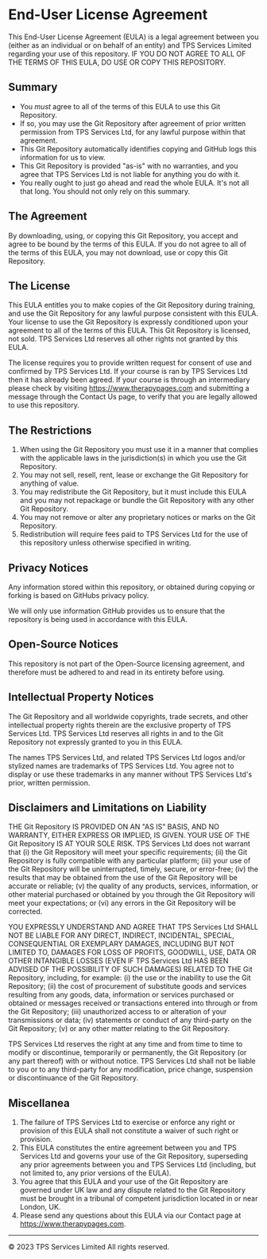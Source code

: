 # End-User License Agreement

This End-User License Agreement (EULA) is a legal agreement between you (either as an individual or on behalf of an entity) and TPS Services Limited regarding your use of this repository. IF YOU DO NOT AGREE TO ALL OF THE TERMS OF THIS EULA, DO USE OR COPY THIS REPOSITORY.

Summary
-------

*   You _must_ agree to all of the terms of this EULA to use this Git Repository.
*   If so, you may use the Git Repository after agreement of prior written permission from TPS Services Ltd, for any lawful purpose within that agreement.
*   This Git Repository automatically identifies copying and GitHub logs this information for us to view.
*   This Git Repository is provided "as-is" with no warranties, and you agree that TPS Services Ltd is not liable for anything you do with it.
*   You really ought to just go ahead and read the whole EULA. It's not all that long. You should not only rely on this summary.

The Agreement
-------------

By downloading, using, or copying this Git Repository, you accept and agree to be bound by the terms of this EULA. If you do not agree to all of the terms of this EULA, you may not download, use or copy this Git Repository.

The License
-----------

This EULA entitles you to make copies of the Git Repository during training, and use the Git Repository for any lawful purpose consistent with this EULA. Your license to use the Git Repository is expressly conditioned upon your agreement to all of the terms of this EULA. This Git Repository is licensed, not sold. TPS Services Ltd reserves all other rights not granted by this EULA.

The license requires you to provide written request for consent of use and confirmed by TPS Services Ltd.  If your course is ran by TPS Services Ltd then it has already been agreed.  If your course is through an intermediary please check by visiting https://www.therapypages.com and submitting a message through the Contact Us page, to verify that you are legally allowed to use this repository.

The Restrictions
----------------

1.  When using the Git Repository you must use it in a manner that complies with the applicable laws in the jurisdiction(s) in which you use the Git Repository.
2.  You may not sell, resell, rent, lease or exchange the Git Repository for anything of value.
3.  You may redistribute the Git Repository, but it must include this EULA and you may not repackage or bundle the Git Repository with any other Git Repository.
4.  You may not remove or alter any proprietary notices or marks on the Git Repository.
5.  Redistribution will require fees paid to TPS Services Ltd for the use of this repository unless otherwise specified in writing.

Privacy Notices
---------------

Any information stored within this repository, or obtained during copying or forking is based on GitHubs privacy policy.

We will only use information GitHub provides us to ensure that the repository is being used in accordance with this EULA.

Open-Source Notices
-------------------

This repository is not part of the Open-Source licensing agreement, and therefore must be adhered to and read in its entirety before using.


Intellectual Property Notices
-----------------------------

The Git Repository and all worldwide copyrights, trade secrets, and other intellectual property rights therein are the exclusive property of TPS Services Ltd. TPS Services Ltd reserves all rights in and to the Git Repository not expressly granted to you in this EULA.

The names TPS Services Ltd, and related TPS Services Ltd logos and/or stylized names are trademarks of TPS Services Ltd. You agree not to display or use these trademarks in any manner without TPS Services Ltd's prior, written permission.

Disclaimers and Limitations on Liability
----------------------------------------

THE Git Repository IS PROVIDED ON AN "AS IS" BASIS, AND NO WARRANTY, EITHER EXPRESS OR IMPLIED, IS GIVEN. YOUR USE OF THE Git Repository IS AT YOUR SOLE RISK. TPS Services Ltd does not warrant that (i) the Git Repository will meet your specific requirements; (ii) the Git Repository is fully compatible with any particular platform; (iii) your use of the Git Repository will be uninterrupted, timely, secure, or error-free; (iv) the results that may be obtained from the use of the Git Repository will be accurate or reliable; (v) the quality of any products, services, information, or other material purchased or obtained by you through the Git Repository will meet your expectations; or (vi) any errors in the Git Repository will be corrected.

YOU EXPRESSLY UNDERSTAND AND AGREE THAT TPS Services Ltd SHALL NOT BE LIABLE FOR ANY DIRECT, INDIRECT, INCIDENTAL, SPECIAL, CONSEQUENTIAL OR EXEMPLARY DAMAGES, INCLUDING BUT NOT LIMITED TO, DAMAGES FOR LOSS OF PROFITS, GOODWILL, USE, DATA OR OTHER INTANGIBLE LOSSES (EVEN IF TPS Services Ltd HAS BEEN ADVISED OF THE POSSIBILITY OF SUCH DAMAGES) RELATED TO THE Git Repository, including, for example: (i) the use or the inability to use the Git Repository; (ii) the cost of procurement of substitute goods and services resulting from any goods, data, information or services purchased or obtained or messages received or transactions entered into through or from the Git Repository; (iii) unauthorized access to or alteration of your transmissions or data; (iv) statements or conduct of any third-party on the Git Repository; (v) or any other matter relating to the Git Repository.

TPS Services Ltd reserves the right at any time and from time to time to modify or discontinue, temporarily or permanently, the Git Repository (or any part thereof) with or without notice. TPS Services Ltd shall not be liable to you or to any third-party for any modification, price change, suspension or discontinuance of the Git Repository.

Miscellanea
-----------

1.  The failure of TPS Services Ltd to exercise or enforce any right or provision of this EULA shall not constitute a waiver of such right or provision.
2.  This EULA constitutes the entire agreement between you and TPS Services Ltd and governs your use of the Git Repository, superseding any prior agreements between you and TPS Services Ltd (including, but not limited to, any prior versions of the EULA).
3.  You agree that this EULA and your use of the Git Repository are governed under UK law and any dispute related to the Git Repository must be brought in a tribunal of competent jurisdiction located in or near London, UK.
4.  Please send any questions about this EULA via our Contact page at https://www.therapypages.com.

* * *

© 2023 TPS Services Limited All rights reserved.